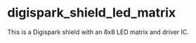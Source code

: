 digispark_shield_led_matrix
===========================
This is a Digispark shield with an 8x8 LED matrix and driver IC.